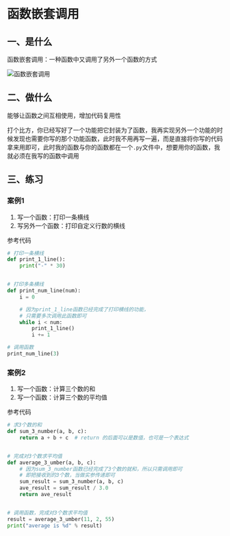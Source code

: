 # 函数嵌套调用

## 一、是什么

函数嵌套调用：一种函数中又调用了另外一个函数的方式

![函数嵌套调用](https://cdn.itprojects.cn/04book/0002.book.img/2020-python38/v0psc.png)



## 二、做什么

能够让函数之间互相使用，增加代码复用性

打个比方，你已经写好了一个功能把它封装为了函数，我再实现另外一个功能的时候发现也需要你写的那个功能函数，此时我不用再写一遍，而是直接将你写的代码拿来用即可，此时我的函数与你的函数都在一个`.py`文件中，想要用你的函数，我就必须在我写的函数中调用



## 三、练习



### 案例1

1. 写一个函数：打印一条横线
2. 写另外一个函数：打印自定义行数的横线

参考代码

```python
# 打印一条横线
def print_1_line():
    print("-" * 30)


# 打印多条横线
def print_num_line(num):
    i = 0

    # 因为print_1_line函数已经完成了打印横线的功能，
    # 只需要多次调用此函数即可
    while i < num:
        print_1_line()
        i += 1

# 调用函数
print_num_line(3)

```



### 案例2

1. 写一个函数：计算三个数的和 
2. 写一个函数：计算三个数的平均值

参考代码

```python
# 求3个数的和
def sum_3_number(a, b, c):
    return a + b + c  # return 的后面可以是数值，也可是一个表达式


# 完成对3个数求平均值
def average_3_umber(a, b, c):
    # 因为sum_3_number函数已经完成了3个数的就和，所以只需调用即可
    # 即把接收到的3个数，当做实参传递即可
    sum_result = sum_3_number(a, b, c)
    ave_result = sum_result / 3.0
    return ave_result


# 调用函数，完成对3个数求平均值
result = average_3_umber(11, 2, 55)
print("average is %d" % result)

```

